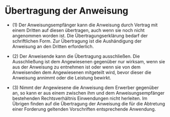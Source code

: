 # Übertragung der Anweisung

- (1) Der Anweisungsempfänger kann die Anweisung durch Vertrag mit einem Dritten auf diesen übertragen, auch wenn sie noch nicht angenommen worden ist. Die Übertragungserklärung bedarf der schriftlichen Form. Zur Übertragung ist die Aushändigung der Anweisung an den Dritten erforderlich.

- (2) Der Anweisende kann die Übertragung ausschließen. Die Ausschließung ist dem Angewiesenen gegenüber nur wirksam, wenn sie aus der Anweisung zu entnehmen ist oder wenn sie von dem Anweisenden dem Angewiesenen mitgeteilt wird, bevor dieser die Anweisung annimmt oder die Leistung bewirkt.

- (3) Nimmt der Angewiesene die Anweisung dem Erwerber gegenüber an, so kann er aus einem zwischen ihm und dem Anweisungsempfänger bestehenden Rechtsverhältnis Einwendungen nicht herleiten. Im Übrigen finden auf die Übertragung der Anweisung die für die Abtretung einer Forderung geltenden Vorschriften entsprechende Anwendung.

